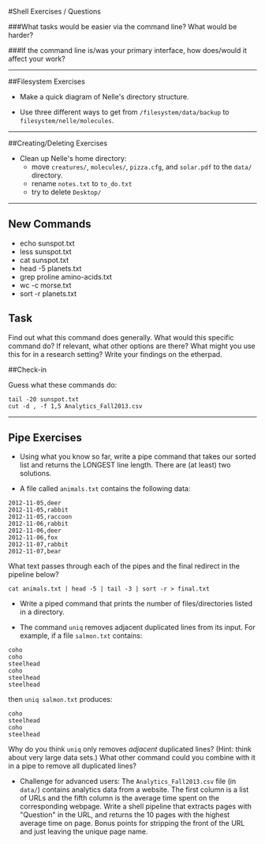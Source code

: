 #Shell Exercises / Questions

###What tasks would be easier via the command line?  What would be harder?  

###If the command line is/was your primary interface, how does/would it affect your work?  


----------------

##Filesystem Exercises

* Make a quick diagram of Nelle's directory structure.

* Use three different ways to get from `/filesystem/data/backup` to `filesystem/nelle/molecules`.  

-------------


##Creating/Deleting Exercises

* Clean up Nelle's home directory: 
	* move `creatures/`, `molecules/`, `pizza.cfg`, and `solar.pdf` to the `data/` directory.  
	* rename `notes.txt` to `to_do.txt`
	* try to delete `Desktop/`


------------

## New Commands

* echo sunspot.txt
* less sunspot.txt
* cat sunspot.txt
* head -5 planets.txt
* grep proline amino-acids.txt
* wc -c morse.txt
* sort -r planets.txt

## Task

Find out what this command does generally.  What would this specific command do?  If relevant, what other options are there?  What might you use this for in a research setting?  Write your findings on the etherpad.  

##Check-in

Guess what these commands do: 

~~~
tail -20 sunspot.txt
cut -d , -f 1,5 Analytics_Fall2013.csv
~~~

------------

## Pipe Exercises

* Using what you know so far, write a pipe command that takes our sorted list and returns the LONGEST line length.  There are (at least) two solutions.  

* A file called `animals.txt` contains the following data:

~~~
2012-11-05,deer
2012-11-05,rabbit
2012-11-05,raccoon
2012-11-06,rabbit
2012-11-06,deer
2012-11-06,fox
2012-11-07,rabbit
2012-11-07,bear
~~~

What text passes through each of the pipes and the final redirect in the pipeline below?

~~~
cat animals.txt | head -5 | tail -3 | sort -r > final.txt
~~~

* Write a piped command that prints the number of files/directories listed in a directory.  

* The command `uniq` removes adjacent duplicated lines from its input.
For example, if a file `salmon.txt` contains:

~~~
coho
coho
steelhead
coho
steelhead
steelhead
~~~

then `uniq salmon.txt` produces:

~~~
coho
steelhead
coho
steelhead
~~~

Why do you think `uniq` only removes *adjacent* duplicated lines?
(Hint: think about very large data sets.) What other command could
you combine with it in a pipe to remove all duplicated lines?

* Challenge for advanced users: The `Analytics_Fall2013.csv` file (in `data/`) contains analytics data from a website.  The first column is a list of URLs and the fifth column is the average time spent on the corresponding webpage.  Write a shell pipeline that extracts pages with "Question" in the URL, and returns the 10 pages with the highest average time on page.  Bonus points for stripping the front of the URL and just leaving the unique page name.  

